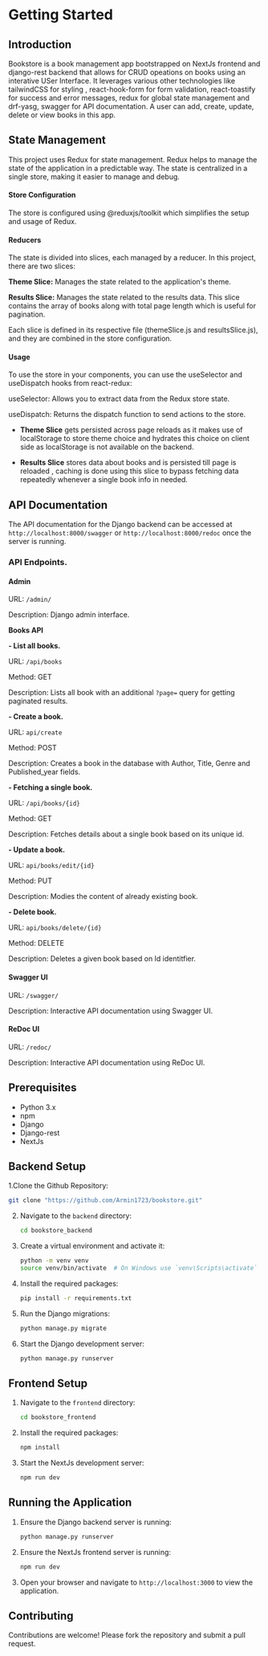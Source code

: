 
# Getting Started

## Introduction

Bookstore is a book management app bootstrapped on NextJs frontend and django-rest backend that allows for CRUD opeations on books using an interative USer Interface. It leverages various other technologies like tailwindCSS for styling , react-hook-form for form validation, react-toastify for success and error messages, redux for global state management and drf-yasg, swagger for API documentation. A user can add, create, update, delete or view books in this app.

## State Management

This project uses Redux for state management. Redux helps to manage the state of the application in a predictable way. The state is centralized in a single store, making it easier to manage and debug.

#### Store Configuration

The store is configured using @reduxjs/toolkit which simplifies the setup and usage of Redux.

#### Reducers

The state is divided into slices, each managed by a reducer. In this project, there are two slices:

**Theme Slice:** Manages the state related to the application's theme.

**Results Slice:** Manages the state related to the results data. This slice contains the array of books along with total page length which is useful for pagination.

Each slice is defined in its respective file (themeSlice.js and resultsSlice.js), and they are combined in the store configuration.

#### Usage

To use the store in your components, you can use the useSelector and useDispatch hooks from react-redux:

useSelector: Allows you to extract data from the Redux store state.

useDispatch: Returns the dispatch function to send actions to the store.

- **Theme Slice** gets persisted across page reloads as it makes use of localStorage to store theme choice and hydrates this choice on client side as localStorage is not available on the backend.
  
- **Results Slice** stores data about books and is persisted till page is reloaded , caching is done using this slice to bypass fetching data repeatedly whenever a single book info in needed.

## API Documentation

The API documentation for the Django backend can be accessed at `http://localhost:8000/swagger` or `http://localhost:8000/redoc` once the server is running.

### API Endpoints.

#### Admin

URL: `/admin/`

Description: Django admin interface.

**Books API**

  **- List all books.**
  
  URL: `/api/books`

  Method:  GET

  Description: Lists all book with an additional `?page=` query for getting paginated results.
  
  **- Create a book.**
  
  URL:  `api/create`

  Method:  POST

  Description:  Creates a book in the database with Author, Title, Genre and Published_year fields.
  
  **- Fetching a single book.**
  
  URL:  `/api/books/{id}`

  Method:  GET

  Description:  Fetches details about a single book based on its unique id.
  
  **- Update a book.**
  
  URL:  `api/books/edit/{id}`

  Method: PUT

  Description:  Modies the content of already existing book.
  
  **- Delete book.**
  
  URL:  `api/books/delete/{id}`

  Method: DELETE

  Description:  Deletes a given book based on Id identitfier.

#### Swagger UI

URL: `/swagger/`

Description: Interactive API documentation using Swagger UI.

#### ReDoc UI

URL: `/redoc/`

Description: Interactive API documentation using ReDoc UI.


## Prerequisites

- Python 3.x
- npm
- Django
- Django-rest
- NextJs

## Backend Setup

1.Clone the Github Repository:

  ```sh
  git clone "https://github.com/Armin1723/bookstore.git"
  ```

2. Navigate to the `backend` directory:

    ```sh
    cd bookstore_backend
    ```

3. Create a virtual environment and activate it:

    ```sh
    python -m venv venv
    source venv/bin/activate  # On Windows use `venv\Scripts\activate`
    ```

4. Install the required packages:

    ```sh
    pip install -r requirements.txt
    ```

5. Run the Django migrations:

    ```sh
    python manage.py migrate
    ```

6. Start the Django development server:

    ```sh
    python manage.py runserver
    ```

## Frontend Setup

1. Navigate to the `frontend` directory:

    ```sh
    cd bookstore_frontend
    ```

2. Install the required packages:

    ```sh
    npm install
    ```

3. Start the NextJs development server:

    ```sh
    npm run dev
    ```

## Running the Application

1. Ensure the Django backend server is running:

    ```sh
    python manage.py runserver
    ```

2. Ensure the NextJs frontend server is running:

    ```sh
    npm run dev
    ```

3. Open your browser and navigate to `http://localhost:3000` to view the application.

## Contributing

Contributions are welcome! Please fork the repository and submit a pull request.
